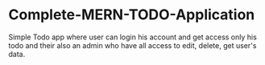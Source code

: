 # Complete-MERN-TODO-Application
Simple Todo app where user can login his account and get access only his todo and their also an admin who have all access to edit, delete, get user's data.
